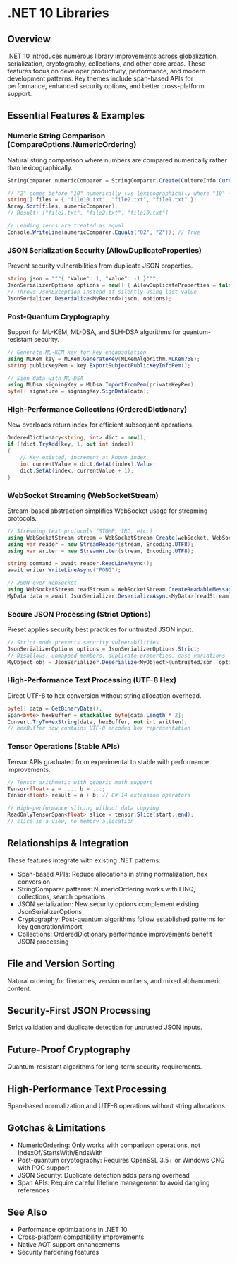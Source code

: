 # .NET 10 Libraries

## Overview

.NET 10 introduces numerous library improvements across globalization, serialization, cryptography, collections, and other core areas. These features focus on developer productivity, performance, and modern development patterns. Key themes include span-based APIs for performance, enhanced security options, and better cross-platform support.

## Essential Features & Examples

### Numeric String Comparison (CompareOptions.NumericOrdering)

Natural string comparison where numbers are compared numerically rather than lexicographically.

```csharp
StringComparer numericComparer = StringComparer.Create(CultureInfo.CurrentCulture, CompareOptions.NumericOrdering);

// "2" comes before "10" numerically (vs lexicographically where "10" < "2")
string[] files = { "file10.txt", "file2.txt", "file1.txt" };
Array.Sort(files, numericComparer);
// Result: ["file1.txt", "file2.txt", "file10.txt"]

// Leading zeros are treated as equal
Console.WriteLine(numericComparer.Equals("02", "2")); // True
```

### JSON Serialization Security (AllowDuplicateProperties)

Prevent security vulnerabilities from duplicate JSON properties.

```csharp
string json = """{ "Value": 1, "Value": -1 }""";
JsonSerializerOptions options = new() { AllowDuplicateProperties = false };
// Throws JsonException instead of silently using last value
JsonSerializer.Deserialize<MyRecord>(json, options);
```

### Post-Quantum Cryptography

Support for ML-KEM, ML-DSA, and SLH-DSA algorithms for quantum-resistant security.

```csharp
// Generate ML-KEM key for key encapsulation
using MLKem key = MLKem.GenerateKey(MLKemAlgorithm.MLKem768);
string publicKeyPem = key.ExportSubjectPublicKeyInfoPem();

// Sign data with ML-DSA
using MLDsa signingKey = MLDsa.ImportFromPem(privateKeyPem);
byte[] signature = signingKey.SignData(data);
```

### High-Performance Collections (OrderedDictionary)

New overloads return index for efficient subsequent operations.

```csharp
OrderedDictionary<string, int> dict = new();
if (!dict.TryAdd(key, 1, out int index))
{
    // Key existed, increment at known index
    int currentValue = dict.GetAt(index).Value;
    dict.SetAt(index, currentValue + 1);
}
```

### WebSocket Streaming (WebSocketStream)

Stream-based abstraction simplifies WebSocket usage for streaming protocols.

```csharp
// Streaming text protocols (STOMP, IRC, etc.)
using WebSocketStream stream = WebSocketStream.Create(webSocket, WebSocketMessageType.Text);
using var reader = new StreamReader(stream, Encoding.UTF8);
using var writer = new StreamWriter(stream, Encoding.UTF8);

string command = await reader.ReadLineAsync();
await writer.WriteLineAsync("PONG");

// JSON over WebSocket
using WebSocketStream readStream = WebSocketStream.CreateReadableMessageStream(webSocket);
MyData data = await JsonSerializer.DeserializeAsync<MyData>(readStream);
```

### Secure JSON Processing (Strict Options)

Preset applies security best practices for untrusted JSON input.

```csharp
// Strict mode prevents security vulnerabilities
JsonSerializerOptions options = JsonSerializerOptions.Strict;
// Disallows: unmapped members, duplicate properties, case variations
MyObject obj = JsonSerializer.Deserialize<MyObject>(untrustedJson, options);
```

### High-Performance Text Processing (UTF-8 Hex)

Direct UTF-8 to hex conversion without string allocation overhead.

```csharp
byte[] data = GetBinaryData();
Span<byte> hexBuffer = stackalloc byte[data.Length * 2];
Convert.TryToHexString(data, hexBuffer, out int written);
// hexBuffer now contains UTF-8 encoded hex representation
```

### Tensor Operations (Stable APIs)

Tensor APIs graduated from experimental to stable with performance improvements.

```csharp
// Tensor arithmetic with generic math support
Tensor<float> a = ..., b = ...;
Tensor<float> result = a + b; // C# 14 extension operators

// High-performance slicing without data copying
ReadOnlyTensorSpan<float> slice = tensor.Slice(start..end);
// slice is a view, no memory allocation
```

## Relationships & Integration

These features integrate with existing .NET patterns:

- Span-based APIs: Reduce allocations in string normalization, hex conversion
- StringComparer patterns: NumericOrdering works with LINQ, collections, search operations
- JSON serialization: New security options complement existing JsonSerializerOptions
- Cryptography: Post-quantum algorithms follow established patterns for key generation/import
- Collections: OrderedDictionary performance improvements benefit JSON processing

## File and Version Sorting

Natural ordering for filenames, version numbers, and mixed alphanumeric content.

## Security-First JSON Processing

Strict validation and duplicate detection for untrusted JSON inputs.

## Future-Proof Cryptography

Quantum-resistant algorithms for long-term security requirements.

## High-Performance Text Processing

Span-based normalization and UTF-8 operations without string allocations.

## Gotchas & Limitations

- NumericOrdering: Only works with comparison operations, not IndexOf/StartsWith/EndsWith
- Post-quantum cryptography: Requires OpenSSL 3.5+ or Windows CNG with PQC support
- JSON Security: Duplicate detection adds parsing overhead
- Span APIs: Require careful lifetime management to avoid dangling references

## See Also

- Performance optimizations in .NET 10
- Cross-platform compatibility improvements
- Native AOT support enhancements
- Security hardening features
